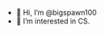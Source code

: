 - 👋 Hi, I’m @bigspawn100
- 👀 I’m interested in CS.

<!---
bigspawn100/bigspawn100 is a ✨ special ✨ repository because its `README.md` (this file) appears on your GitHub profile.
You can click the Preview link to take a look at your changes.
--->
